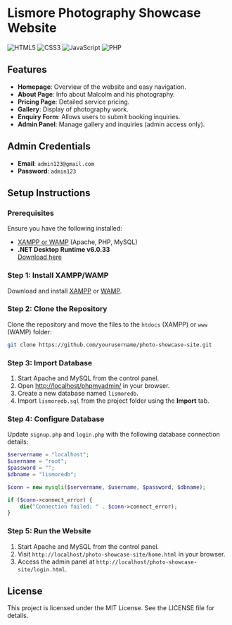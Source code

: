 # Lismore Photography Showcase Website

![HTML5](https://img.shields.io/badge/html5-%23E34F26.svg?style=flat&logo=html5&logoColor=white) ![CSS3](https://img.shields.io/badge/css3-%231572B6.svg?style=flat&logo=css3&logoColor=white) ![JavaScript](https://img.shields.io/badge/javascript-%23323330.svg?style=flat&logo=javascript&logoColor=%23F7DF1E) ![PHP](https://img.shields.io/badge/php-%23777BB4.svg?style=flat&logo=php&logoColor=white) 

## Features
- **Homepage**: Overview of the website and easy navigation.
- **About Page**: Info about Malcolm and his photography.
- **Pricing Page**: Detailed service pricing.
- **Gallery**: Display of photography work.
- **Enquiry Form**: Allows users to submit booking inquiries.
- **Admin Panel**: Manage gallery and inquiries (admin access only).

## Admin Credentials
- **Email**: `admin123@gmail.com`
- **Password**: `admin123`

## Setup Instructions

### Prerequisites
Ensure you have the following installed:
- [XAMPP or WAMP](https://www.apachefriends.org/index.html) (Apache, PHP, MySQL)
- **.NET Desktop Runtime v6.0.33**  
  [Download here](https://dotnet.microsoft.com/en-us/download/dotnet/thank-you/runtime-desktop-6.0.33-windows-x64-installer?cid=getdotnetcore)

### Step 1: Install XAMPP/WAMP
Download and install [XAMPP](https://www.apachefriends.org/index.html) or [WAMP](https://www.wampserver.com/en/).

### Step 2: Clone the Repository
Clone the repository and move the files to the `htdocs` (XAMPP) or `www` (WAMP) folder:

```bash
git clone https://github.com/yourusername/photo-showcase-site.git
```

### Step 3: Import Database

1. Start Apache and MySQL from the control panel.
2. Open [http://localhost/phpmyadmin/](http://localhost/phpmyadmin/) in your browser.
3. Create a new database named `lismoredb`.
4. Import `lismoredb.sql` from the project folder using the **Import** tab.

### Step 4: Configure Database
Update `signup.php` and `login.php` with the following database connection details:

```php
$servername = "localhost";
$username = "root";
$password = "";
$dbname = "lismoredb";

$conn = new mysqli($servername, $username, $password, $dbname);

if ($conn->connect_error) {
    die("Connection failed: " . $conn->connect_error);
}
```

### Step 5: Run the Website

1. Start Apache and MySQL from the control panel.
2. Visit `http://localhost/photo-showcase-site/home.html` in your browser.
3. Access the admin panel at `http://localhost/photo-showcase-site/login.html`.

## License
This project is licensed under the MIT License. See the LICENSE file for details.
